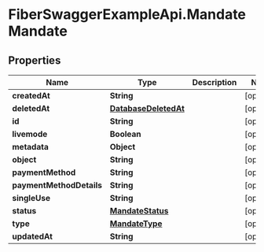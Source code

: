 # FiberSwaggerExampleApi.MandateMandate

## Properties

Name | Type | Description | Notes
------------ | ------------- | ------------- | -------------
**createdAt** | **String** |  | [optional] 
**deletedAt** | [**DatabaseDeletedAt**](DatabaseDeletedAt.md) |  | [optional] 
**id** | **String** |  | [optional] 
**livemode** | **Boolean** |  | [optional] 
**metadata** | **Object** |  | [optional] 
**object** | **String** |  | [optional] 
**paymentMethod** | **String** |  | [optional] 
**paymentMethodDetails** | **String** |  | [optional] 
**singleUse** | **String** |  | [optional] 
**status** | [**MandateStatus**](MandateStatus.md) |  | [optional] 
**type** | [**MandateType**](MandateType.md) |  | [optional] 
**updatedAt** | **String** |  | [optional] 


